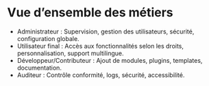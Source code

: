 # Vue d’ensemble des métiers

- Administrateur : Supervision, gestion des utilisateurs, sécurité, configuration globale.
- Utilisateur final : Accès aux fonctionnalités selon les droits, personnalisation, support multilingue.
- Développeur/Contributeur : Ajout de modules, plugins, templates, documentation.
- Auditeur : Contrôle conformité, logs, sécurité, accessibilité.
